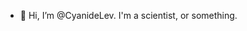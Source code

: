 - 👋 Hi, I’m @CyanideLev.
I'm a scientist, or something. 

<!---
CyanideLev/CyanideLev is a ✨ special ✨ repository because its `README.md` (this file) appears on your GitHub profile.
You can click the Preview link to take a look at your changes.
--->
